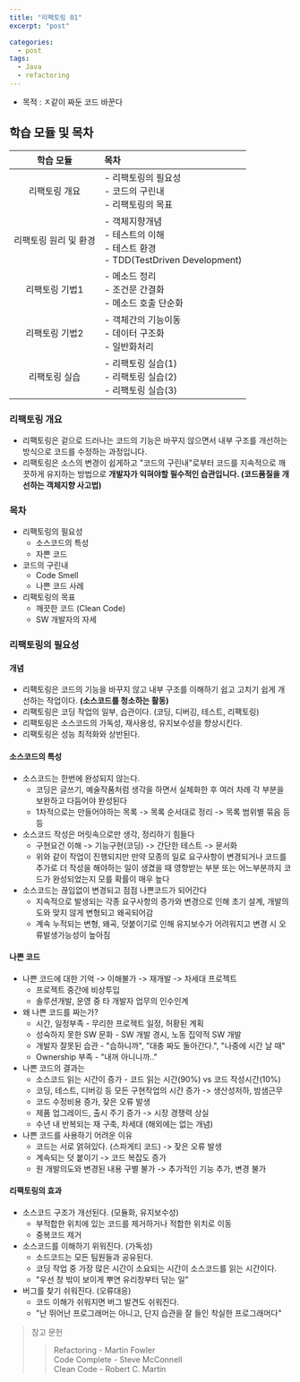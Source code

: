 ```yaml
---
title: "리팩토링 01"
excerpt: "post"

categories:
  - post
tags:
  - Java
  - refactoring
---
```


- 목적 : ㅈ같이 짜둔 코드 바꾼다

## 학습 모듈 및 목차

|  학습 모듈   | 목차                                                                 |
|:--------:|:-------------------------------------------------------------------|
| 리팩토링 개요  | - 리팩토링의 필요성<br>- 코드의 구린내<br>- 리팩토링의 목표                             |
| 리팩토링 원리 및 환경 | - 객체지향개념<br>- 테스트의 이해<br>- 테스트 환경<br>- TDD(TestDriven Development) |
| 리팩토링 기법1 | - 메소드 정리<br>- 조건문 간결화<br>- 메소드 호출 단순화                              |
| 리팩토링 기법2 | - 객체간의 기능이동<br>- 데이터 구조화<br>- 일반화처리 |
| 리팩토링 실습 | - 리팩토링 실습(1)<br>- 리팩토링 실습(2)<br>- 리팩토링 실습(3)|

### 리팩토링 개요
- 리팩토링은 겉으로 드러나는 코드의 기능은 바꾸지 않으면서 내부 구조를 개선하는 방식으로 코드를 수정하는 과정입니다.
- 리팩토링은 소스의 변경이 쉽게하고 "코드의 구린내"로부터 코드를 지속적으로 깨끗하게 유지하는 방법으로 __개발자가 익혀야할 필수적인 습관입니다. (코드품질을 개선하는 객체지향 사고법)__

### 목차
- 리팩토링의 필요성
  - 소스코드의 특성
  - 자쁜 코드
- 코드의 구린내
  - Code Smell
  - 나쁜 코드 사례
- 리팩토링의 목표
  - 깨끗한 코드 (Clean Code)
  - SW 개발자의 자세

### 리팩토링의 필요성
#### 개념
- 리팩토링은 코드의 기능을 바꾸지 않고 내부 구조를 이해하기 쉽고 고치기 쉽게 개선하는 작업이다. __(소스코드를 청소하는 활동)__
- 리팩토링은 코딩 작업의 일부, 습관이다. (코딩, 디버깅, 테스트, 리팩토링)
- 리팩토링은 소스코드의 가독성, 재사용성, 유지보수성을 향상시킨다.
- 리팩토링은 성능 최적화와 상반된다.

#### 소스코드의 특성
- 소스코드는 한번에 완성되지 않는다.
  - 코딩은 글쓰기, 예술작품처럼 생각을 하면서 실체화한 후 여러 차례 각 부분을 보완하고 다듬어야 완성된다
  - 1차적으로는 만들어야하는 목록 -> 목록 순서대로 정리 -> 목록 범위별 묶음 등등
- 소스코드 작성은 머릿속으로만 생각, 정리하기 힘들다
  - 구현요건 이해 -> 기능구현(코딩) -> 간단한 테스트 -> 문서화
  - 위와 같이 작업이 진행되지만 만약 모종의 일로 요구사항이 변경되거나 코드를 추가로 더 작성을 해야하는 일이 생겼을 때 영향받는 부분 또는 어느부분까지 코드가 완성되었는지 모를 확률이 매우 높다
- 소스코드는 끊임없이 변경되고 점점 나쁜코드가 되어간다
  - 지속적으로 발생되는 각종 요구사항의 증가와 변경으로 인해 초기 설계, 개발의도와 맞지 않게 변형되고 왜곡되어감
  - 계속 누적되는 변형, 왜곡, 덧붙이기로 인해 유지보수가 어려워지고 변경 시 오류발생가능성이 높아짐

#### 나쁜 코드
- 나쁜 코드에 대한 기억 -> 이해불가 -> 재개발 -> 차세대 프로젝트
  - 프로젝트 중간에 비상투입
  - 솔루션개발, 운영 중 타 개발자 업무의 인수인계
- 왜 나쁜 코드를 짜는가?
  - 시간, 일정부족 - 무리한 프로젝트 일정, 허황된 계획
  - 성숙하지 못한 SW 문화 - SW 개발 경시, 노동 집약적 SW 개발
  - 개발자 잘못된 습관 - "습하니까", "대충 짜도 돌아간다.", "나중에 시간 날 때"
  - Ownership 부족 - "내꺼 아니니까.."
- 나쁜 코드의 결과는
  - 소스코드 읽는 시간이 증가 - 코드 읽는 시간(90%) vs 코드 작성시간(10%)
  - 코딩, 테스트, 디버깅 등 모든 구현작업의 시간 증가 -> 생산성저하, 밤샘근무
  - 코드 수정비용 증가, 잦은 오류 발생
  - 제품 업그레이드, 출시 주기 증가 -> 시장 경쟁력 상실
  - 수년 내 반복되는 재 구축, 차세대 (해외에는 없는 개념)
- 나쁜 코드를 사용하기 어려운 이유
  - 코드는 서로 얽혀있다. (스파게티 코드) -> 잦은 오류 발생
  - 계속되는 덧 붙이기 -> 코드 복잡도 증가
  - 원 개발의도와 변경된 내용 구별 불가 -> 추가적인 기능 추가, 변경 불가

#### 리팩토링의 효과
- 소스코드 구조가 개선된다. (모듈화, 유지보수성)
  - 부적합한 위치에 있는 코드를 제거하거나 적합한 위치로 이동
  - 중복코드 제거
- 소스코드를 이해하기 위워진다. (가독성)
  - 소드코드는 모든 팀원들과 공유된다.
  - 코딩 작업 중 가장 많은 시간이 소요되는 시간이 소스코드를 읽는 시간이다.
  - "우선 창 밖이 보이게 뿌연 유리창부터 닦는 일"
- 버그를 찾기 쉬워진다. (오류대응)
  - 코드 이해가 쉬워지면 버그 발견도 쉬워진다.
  - "난 뛰어난 프로그래머는 아니고, 단지 습관을 잘 들인 착실한 프로그래머다"


> 참고 문헌  
>> Refactoring - Martin Fowler  
>> Code Complete - Steve McConnell  
>> Clean Code - Robert C. Martin